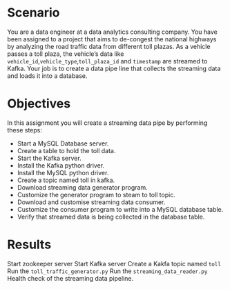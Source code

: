 # Scenario
You are a data engineer at a data analytics consulting company. You have been assigned to a project that aims to de-congest the national highways by analyzing the road traffic data from different toll plazas. As a vehicle passes a toll plaza, the vehicle’s data like ```vehicle_id```,```vehicle_type```,```toll_plaza_id``` and ```timestamp``` are streamed to Kafka. Your job is to create a data pipe line that collects the streaming data and loads it into a database.
# Objectives
In this assignment you will create a streaming data pipe by performing these steps:
- Start a MySQL Database server.
- Create a table to hold the toll data.
- Start the Kafka server.
- Install the Kafka python driver.
- Install the MySQL python driver.
- Create a topic named toll in kafka.
- Download streaming data generator program.
- Customize the generator program to steam to toll topic.
- Download and customise streaming data consumer.
- Customize the consumer program to write into a MySQL database table.
- Verify that streamed data is being collected in the database table.
# Results
Start zookeeper server
Start Kafka server
Create a Kakfa topic named ```toll```
Run the ```toll_traffic_generator.py```
Run the ```streaming_data_reader.py```
Health check of the streaming data pipeline.
